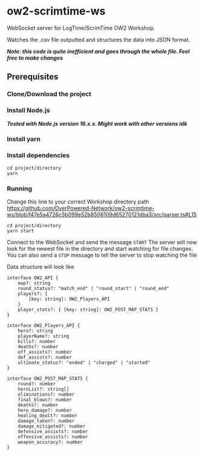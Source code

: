 # ow2-scrimtime-ws
WebSocket server for LogTime/ScrimTime OW2 Workshop.

Watches the .csv file outputted and structures the data into JSON format.

***Note: this code is quite inefficient and goes through the whole file. Feel free to make changes***


## <a id="prerequisites">Prerequisites</a>

### <a id="clone">Clone/Download the project</a>

### <a id="install-node">Install Node.js</a>
***Tested with Node.js version 16.x.x. Might work with other versions idk***

### <a id="install-yarn">Install yarn</a>

### <a id="install-dependencies">Install dependencies</a>

```
cd project/directory
yarn
```

### Running 
Change this line to your correct Workshop directory path
https://github.com/OverPowered-Network/ow2-scrimtime-ws/blob/f47e5a4726c5b099e52b8506109d65270121dba3/src/parser.ts#L15

```
cd project/directory
yarn start
```

Connect to the WebSocket and send the message `START`
The server will now look for the newest file in the directory and start watching for file changes.
You can also send a `STOP` message to tell the server to stop watching the file

Data structure will look like

```
interface OW2_API {
    map?: string
    round_status?: "match_end" | "round_start" | "round_end"
    players?: {
        [key: string]: OW2_Players_API
    }
    player_stats?: { [key: string]: OW2_POST_MAP_STATS }
}

interface OW2_Players_API {
    hero?: string
    playerName?: string
    kills?: number
    deaths?: number
    off_assists?: number
    def_assists?: number
    ultimate_status?: "ended" | "charged" | "started"
}

interface OW2_POST_MAP_STATS {
    round?: number
    heroList?: string[]
    eliminations?: number
    final_blows?: number
    deaths?: number
    hero_damage?: number
    healing_dealt?: number
    damage_taken?: number
    damage_mitigated?: number
    defensive_assists?: number
    offensive_assists?: number
    weapon_accuracy?: number
}
```
